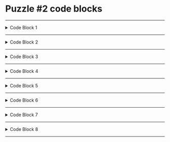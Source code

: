 
# Puzzle #2 code blocks


---
<details>
<summary>Code Block 1</summary>



```
    metadata {
      name = "Airport historization and filter"
      description = "Filter name and coordinates of airports and hisorize data"
      tags = ["historize", "filter", "DeltaLake"]
      feed = transform
    }

```


</details>

---

<details>
<summary>Code Block 2</summary>



```
    metadata {
      name = "Airport elevation"
      description = "Write airport elevation in meters to Csv file"
      feed = transform
    }
```

</details>

---

<details>
<summary>Code Block 3</summary>


```
    metadata {
      name = "Staging file of Airport location data"
      description = "contains beside GPS coordiantes, elevation, continent, country, region"
      layer = "staging"
      subjectArea = "airports"
      tags = ["aviation", "airport", "location"]
    }
```

</details>

---


<details>
<summary>Code Block 4</summary>

```
path = ${env.datalakeprefix}"/~{id}"
```


</details>

---


<details>
<summary>Code Block 5</summary>



```
int_airports = ${templates.dataLake} {
```


</details>

---

<details>
<summary>Code Block 6</summary>



```
    metadata {
      name = "Airport locations"
      description = "airport names and locations"
      layer = "integration"
      subjectArea = "airports"
      tags = ["aviation", "airport", "location"]
    }
```


</details>

---

<details>
<summary>Code Block 7</summary>



```
   metadata {
     name = "Airport injection"
     description = "download airport data and write into CSV"
     tags = ["download", "websource"]
     feed = download-airport
   }
```


</details>

---

<details>
<summary>Code Block 8</summary>


```
    metadata {
      name = "Calculated Airport elevation in meters"
      description = "contains beside GPS coordiantes, elevation, continent, country, region"
      layer = "business transformation"
      subjectArea = "airports"
      tags = ["aviation", "airport", "location"]
    }
```

</details>

---


